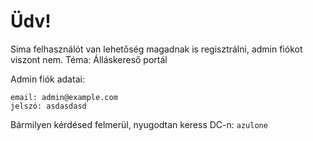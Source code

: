 # Üdv!

Sima felhasználót van lehetőség magadnak is regisztrálni, admin fiókot viszont nem.
Téma: Álláskereső portál


Admin fiók adatai:

```
email: admin@example.com
jelszó: asdasdasd
```

Bármilyen kérdésed felmerül, nyugodtan keress DC-n: `azulone`